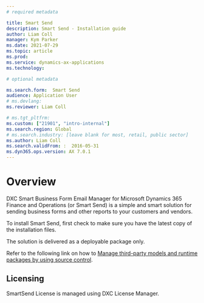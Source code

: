 ```yaml
---
# required metadata

title: Smart Send
description: Smart Send - Installation guide
author: Liam Coll
manager: Kym Parker
ms.date: 2021-07-29
ms.topic: article
ms.prod: 
ms.service: dynamics-ax-applications
ms.technology: 

# optional metadata

ms.search.form:  Smart Send
audience: Application User
# ms.devlang: 
ms.reviewer: Liam Coll

# ms.tgt_pltfrm: 
ms.custom: ["21901", "intro-internal"]
ms.search.region: Global
# ms.search.industry: [leave blank for most, retail, public sector]
ms.author: Liam Coll
ms.search.validFrom: :  2016-05-31
ms.dyn365.ops.version: AX 7.0.1
---
```


# Overview
DXC Smart Business Form Email Manager for Microsoft Dynamics 365 Finance and Operations (or Smart Send) is a simple and smart solution for sending business forms and other reports to your customers and vendors.

To install Smart Send, first check to make sure you have the latest copy of the installation files.

The solution is delivered as a deployable package only. 

Refer to the following link on how to [Manage third-party models and runtime packages by using source control](https://docs.microsoft.com/en-us/dynamics365/fin-ops-core/dev-itpro/dev-tools/manage-runtime-packages#deployable-packages-from-third-parties).

## Licensing
SmartSend License is managed using DXC License Manager.
